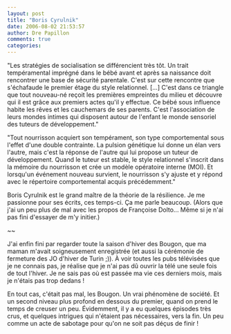 ```yaml
---
layout: post
title: "Boris Cyrulnik"
date: 2006-08-02 21:53:57
author: Dre Papillon
comments: true
categories: 
---
```



"Les stratégies de socialisation se différencient très tôt.  Un trait tempéramental imprégné dans le bébé avant et après sa naissance doit rencontrer une base de sécurité parentale.  C'est sur cette rencontre que s'échafaude le premier étage du style relationnel.  [...]  C'est dans ce triangle que tout nouveau-né reçoit les premières empreintes du milieu et découvre qui il est grâce aux premiers actes qu'il y effectue.  Ce bébé sous influence habite les rêves et les cauchemars de ses parents.  C'est l'association de leurs mondes intimes qui disposent autour de l'enfant le monde sensoriel des tuteurs de développement."

"Tout nourrisson acquiert son tempérament, son type comportemental sous l'effet d'une double contrainte.  La pulsion génétique lui donne un élan vers l'autre, mais c'est la réponse de l'autre qui lui propose un tuteur de développement.  Quand le tuteur est stable, le style relationnel s'inscrit dans la mémoire du nourrisson et crée un modèle opératoire interne (MOI).  Et lorsqu'un événement nouveau survient, le nourrisson s'y ajuste et y répond avec le répertoire comportemental acquis précédemment."

Boris Cyrulnik est le grand maître de la théorie de la résilience.  Je me passionne pour ses écrits, ces temps-ci.  Ça me parle beaucoup.  (Alors que j'ai un peu plus de mal avec les propos de Françoise Dolto...  Même si je n'ai pas fini d'essayer de m'y initier.)

~~

J'ai enfin fini par regarder toute la saison d'hiver des Bougon, que ma maman m'avait soigneusement enregistrée (et aussi la cérémonie de fermeture des JO d'hiver de Turin ;)).  À voir toutes les pubs télévisées que je ne connais pas, je réalise que je n'ai pas dû ouvrir la télé une seule fois de tout l'hiver.  Je ne sais pas où est passée ma vie ces derniers mois, mais je n'étais pas trop dedans !

En tout cas, c'était pas mal, les Bougon.  Un vrai phénomène de société.  Et un second niveau plus profond en dessous du premier, quand on prend le temps de creuser un peu.  Évidemment, il y a eu quelques épisodes très crus, et quelques intrigues qui n'étaient pas nécessaires, vers la fin.  Un peu comme un acte de sabotage pour qu'on ne soit pas déçus de finir !